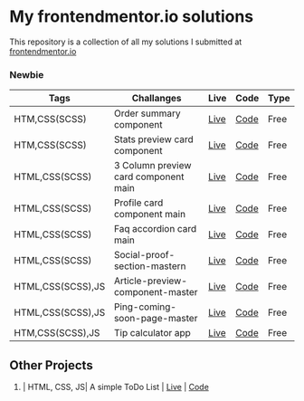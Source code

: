 # My frontendmentor.io solutions

This repository is a collection of all my solutions I submitted at [frontendmentor.io ](https://www.frontendmentor.io/)

### Newbie

| Tags  | Challanges | Live|  Code|  Type| 
| --- | -- |  -- | --  |  -- |
| HTM,CSS(SCSS)      |  Order summary component | [Live](https://pccipri.github.io/Frontend-Mentor-Challenges/Order-summary-component-challenge/) | [Code](https://github.com/pccipri/Frontend-Mentor-Challenges/tree/main/Order-summary-component-challenge) |Free|
| HTM,CSS(SCSS)      |  Stats preview card component | [Live](https://pccipri.github.io/Frontend-Mentor-Challenges/Stats-preview-card-component-challenge/) | [Code](https://github.com/pccipri/Frontend-Mentor-Challenges/tree/main/Stats-preview-card-component-challenge) |Free|
| HTML,CSS(SCSS)      |  3 Column preview card component main | [Live](https://pccipri.github.io/Frontend-Mentor-Challenges/3-Column-preview-card-component-main/) | [Code](https://github.com/pccipri/Frontend-Mentor-Challenges/tree/main/3-Column-preview-card-component-main) |Free|
| HTML,CSS(SCSS)      |  Profile card component main | [Live](https://pccipri.github.io/Frontend-Mentor-Challenges/Profile-card-component-main/) | [Code](https://github.com/pccipri/Frontend-Mentor-Challenges/tree/main/Profile-card-component-main) |Free|
| HTML,CSS(SCSS)      |  Faq accordion card main | [Live](https://pccipri.github.io/Frontend-Mentor-Challenges/Faq-accordion-card-main/) | [Code](https://github.com/pccipri/Frontend-Mentor-Challenges/tree/main/Faq-accordion-card-main) |Free|
| HTML,CSS(SCSS)      |  Social-proof-section-mastern | [Live](https://pccipri.github.io/Frontend-Mentor-Challenges/Social-proof-section-master/) | [Code](https://github.com/pccipri/Frontend-Mentor-Challenges/tree/main/Social-proof-section-master) |Free|
| HTML,CSS(SCSS),JS      |  Article-preview-component-master | [Live](https://pccipri.github.io/Frontend-Mentor-Challenges/Article-preview-component-master/) | [Code](https://github.com/pccipri/Frontend-Mentor-Challenges/tree/main/Article-preview-component-master) |Free|
| HTML,CSS(SCSS),JS      |  Ping-coming-soon-page-master | [Live](https://pccipri.github.io/Frontend-Mentor-Challenges/Ping-coming-soon-page-master) | [Code](https://github.com/pccipri/Frontend-Mentor-Challenges/tree/main/Ping-coming-soon-page-master) |Free|
| HTM,CSS(SCSS),JS      |  Tip calculator app | [Live](https://pccipri.github.io/Frontend-Mentor-Challenges/tip-calculator-app-main/) | [Code](https://github.com/pccipri/Frontend-Mentor-Challenges/tree/main/tip-calculator-app-main) |Free|

## Other Projects

1. | HTML, CSS, JS| A simple ToDo List | [Live](https://pccipri.github.io/Frontend-Mentor-Challenges/A-simple-ToDo-List/) | [Code](https://github.com/pccipri/Frontend-Mentor-Challenges/tree/main/A-simple-ToDo-List)

